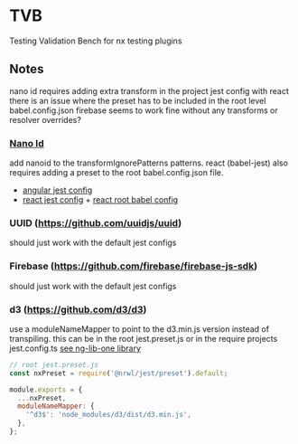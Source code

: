 # TVB

Testing Validation Bench for nx testing plugins

## Notes

nano id requires adding extra transform in the project jest config
with react there is an issue where the preset has to be included in the root level babel.config.json
firebase seems to work fine without any transforms or resolver overrides?

### [Nano Id](https://github.com/ai/nanoid)

add nanoid to the transformIgnorePatterns patterns.
react (babel-jest) also requires adding a preset to the root babel.config.json file.

- [angular jest config](apps/ng-app-one/jest.config.ts)
- [react jest config](apps/react-app-one/jest.config.ts) + [react root babel config](babel.config.json)

### UUID (https://github.com/uuidjs/uuid)

should just work with the default jest configs

### Firebase (https://github.com/firebase/firebase-js-sdk)

should just work with the default jest configs

### d3 (https://github.com/d3/d3)

use a moduleNameMapper to point to the d3.min.js version instead of transpiling.
this can be in the root jest.preset.js or in the require projects jest.config.ts
[see ng-lib-one library](libs/ng-lib-one/src/lib/d3.component.ts)

```js
// root jest.preset.js
const nxPreset = require('@nrwl/jest/preset').default;

module.exports = {
  ...nxPreset,
  moduleNameMapper: {
    '^d3$': 'node_modules/d3/dist/d3.min.js',
  },
};
```
